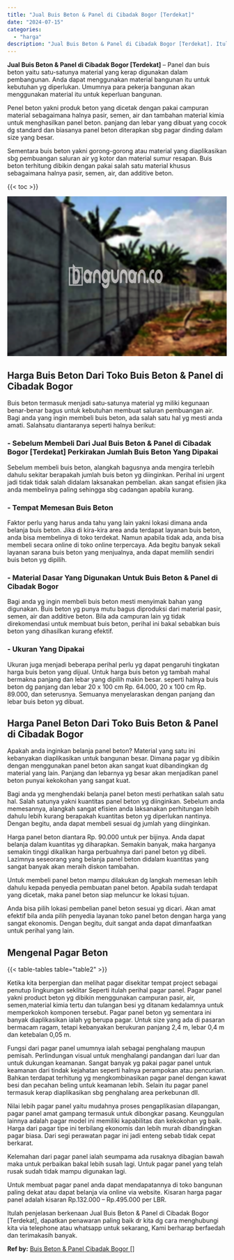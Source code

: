 ```yaml
---
title: "Jual Buis Beton & Panel di Cibadak Bogor [Terdekat]"
date: "2024-07-15"
categories: 
  - "harga"
description: "Jual Buis Beton & Panel di Cibadak Bogor [Terdekat]. Itulah penjelasan berkenaan Jual Buis Beton & Panel di Cibadak Bogor [Terdekat], dapatkan penawaran pa..."
---
```


**Jual Buis Beton & Panel di Cibadak Bogor \[Terdekat\]** – Panel dan buis beton yaitu satu-satunya material yang kerap digunakan dalam pembangunan. Anda dapat menggunakan material bangunan itu untuk kebutuhan yg diperlukan. Umumnya para pekerja bangunan akan menggunakan material itu untuk keperluan bangunan.

Penel beton yakni produk beton yang dicetak dengan pakai campuran material sebagaimana halnya pasir, semen, air dan tambahan material kimia untuk menghasilkan panel beton. panjang dan lebar yang dibuat yang cocok dg standard dan biasanya panel beton diterapkan sbg pagar dinding dalam size yang besar.

Sementara buis beton yakni gorong-gorong atau material yang diaplikasikan sbg pembuangan saluran air yg kotor dan material sumur resapan. Buis beton terhitung dibikin dengan pakai salah satu material khusus sebagaimana halnya pasir, semen, air, dan additive beton.

{{< toc >}}

![Jual Buis Beton & Panel di Cibadak Bogor [Terdekat]](/images/jual-panel-buis-beton-murah-04.png)

## Harga Buis Beton Dari Toko Buis Beton & Panel di Cibadak Bogor

Buis beton termasuk menjadi satu-satunya material yg miliki kegunaan benar-benar bagus untuk kebutuhan membuat saluran pembuangan air. Bagi anda yang ingin membeli buis beton, ada salah satu hal yg mesti anda amati. Salahsatu diantaranya seperti halnya berikut:

### \- Sebelum Membeli Dari Jual Buis Beton & Panel di Cibadak Bogor \[Terdekat\] Perkirakan Jumlah Buis Beton Yang Dipakai

Sebelum membeli buis beton, alangkah bagusnya anda mengira terlebih dahulu sekitar berapakah jumlah buis beton yg diinginkan. Perihal ini urgent jadi tidak tidak salah didalam laksanakan pembelian. akan sangat efisien jika anda membelinya paling sehingga sbg cadangan apabila kurang.

### \- Tempat Memesan Buis Beton

Faktor perlu yang harus anda tahu yang lain yakni lokasi dimana anda belanja buis beton. Jika di kira-kira area anda terdapat layanan buis beton, anda bisa membelinya di toko terdekat. Namun apabila tidak ada, anda bisa membeli secara online di toko online terpercaya. Ada begitu banyak sekali layanan sarana buis beton yang menjualnya, anda dapat memilih sendiri buis beton yg dipilih.

### \- Material Dasar Yang Digunakan Untuk Buis Beton & Panel di Cibadak Bogor

Bagi anda yg ingin membeli buis beton mesti menyimak bahan yang digunakan. Buis beton yg punya mutu bagus diproduksi dari material pasir, semen, air dan additive beton. Bila ada campuran lain yg tidak direkomendasi untuk membuat buis beton, perihal ini bakal sebabkan buis beton yang dihasilkan kurang efektif.

### \- Ukuran Yang Dipakai

Ukuran juga menjadi beberapa perihal perlu yg dapat pengaruhi tingkatan harga buis beton yang dijual. Untuk harga buis beton yg tambah mahal bermakna panjang dan lebar yang dipilih makin besar. seperti halnya buis beton dg panjang dan lebar 20 x 100 cm Rp. 64.000, 20 x 100 cm Rp. 89.000, dan seterusnya. Semuanya menyelaraskan dengan panjang dan lebar buis beton yg dibuat.

## Harga Panel Beton Dari Toko Buis Beton & Panel di Cibadak Bogor

Apakah anda inginkan belanja panel beton? Material yang satu ini kebanyakan diaplikasikan untuk bangunan besar. Dimana pagar yg dibikin dengan menggunakan panel beton akan sangat kuat dibandingkan dg material yang lain. Panjang dan lebarnya yg besar akan menjadikan panel beton punyai kekokohan yang sangat kuat.

Bagi anda yg menghendaki belanja panel beton mesti perhatikan salah satu hal. Salah satunya yakni kuantitas panel beton yg diinginkan. Sebelum anda memesannya, alangkah sangat efisien anda laksanakan perhitungan lebih dahulu lebih kurang berapakah kuantitas beton yg diperlukan nantinya. Dengan begitu, anda dapat membeli sesuai dg jumlah yang diinginkan.

Harga panel beton diantara Rp. 90.000 untuk per bijinya. Anda dapat belanja dalam kuantitas yg diharapkan. Semakin banyak, maka harganya semakin tinggi dikalikan harga perbuahnya dari panel beton yg dibeli. Lazimnya seseorang yang belanja panel beton didalam kuantitas yang sangat banyak akan meraih diskon tambahan.

Untuk membeli panel beton mampu dilakukan dg langkah memesan lebih dahulu kepada penyedia pembuatan panel beton. Apabila sudah terdapat yang dicetak, maka panel beton siap meluncur ke lokasi tujuan.

Anda bisa pilih lokasi pembelian panel beton sesuai yg dicari. Akan amat efektif bila anda pilih penyedia layanan toko panel beton dengan harga yang sangat ekonomis. Dengan begitu, duit sangat anda dapat dimanfaatkan untuk perihal yang lain.

## Mengenal Pagar Beton

{{< table-tables table="table2" >}}

Ketika kita berpergian dan melihat pagar disekitar tempat project sebagai penutup lingkungan seklitar Seperti itulah perihal pagar panel. Pagar panel yakni product beton yg dibikin menggunakan campuran pasir, air, semen,material kimia tertu dan tulangan besi yg ditanam kedalamnya untuk memperkokoh komponen tersebut. Pagar panel beton yg sementara ini banyak diaplikasikan ialah yg berupa pagar. Untuk size yang ada di pasaran bermacam ragam, tetapi kebanyakan berukuran panjang 2,4 m, lebar 0,4 m dan ketebalan 0,05 m.

Fungsi dari pagar panel umumnya ialah sebagai penghalang maupun pemisah. Perlindungan visual untuk menghalangi pandangan dari luar dan untuk dukungan keamanan. Sangat banyak yg pakai pagar panel untuk keamanan dari tindak kejahatan seperti halnya perampokan atau pencurian. Bahkan terdapat terhitung yg mengkombinasikan pagar panel dengan kawat besi dan pecahan beling untuk keamanan lebih. Selain itu pagar panel termasuk kerap diaplikasikan sbg penghalang area perkebunan dll.

Nilai lebih pagar panel yaitu mudahnya proses pengaplikasian dilapangan, pagar panel amat gampang termasuk untuk dibongkar pasang. Keunggulan lainnya adalah pagar model ini memiliki kapabilitas dan kekokohan yg baik. Harga dari pagar tipe ini terbilang ekonomis dan lebih murah dibandingkan pagar biasa. Dari segi perawatan pagar ini jadi enteng sebab tidak cepat berkarat.

Kelemahan dari pagar panel ialah seumpama ada rusaknya dibagian bawah maka untuk perbaikan bakal lebih susah lagi. Untuk pagar panel yang telah rusak sudah tidak mampu digunakan lagi.

Untuk membuat pagar panel anda dapat mendapatannya di toko bangunan paling dekat atau dapat belanja via online via website. Kisaran harga pagar panel adalah kisaran Rp.132.000 – Rp.495.000 per LBR.

Itulah penjelasan berkenaan Jual Buis Beton & Panel di Cibadak Bogor \[Terdekat\], dapatkan penawaran paling baik dr kita dg cara menghubungi kita via telephone atau whatsapp untuk sekarang, Kami berharap berfaedah dan terimakasih banyak.

**Ref by:** [Buis Beton & Panel Cibadak Bogor []](https://id.wikipedia.org/wiki/Buis)
